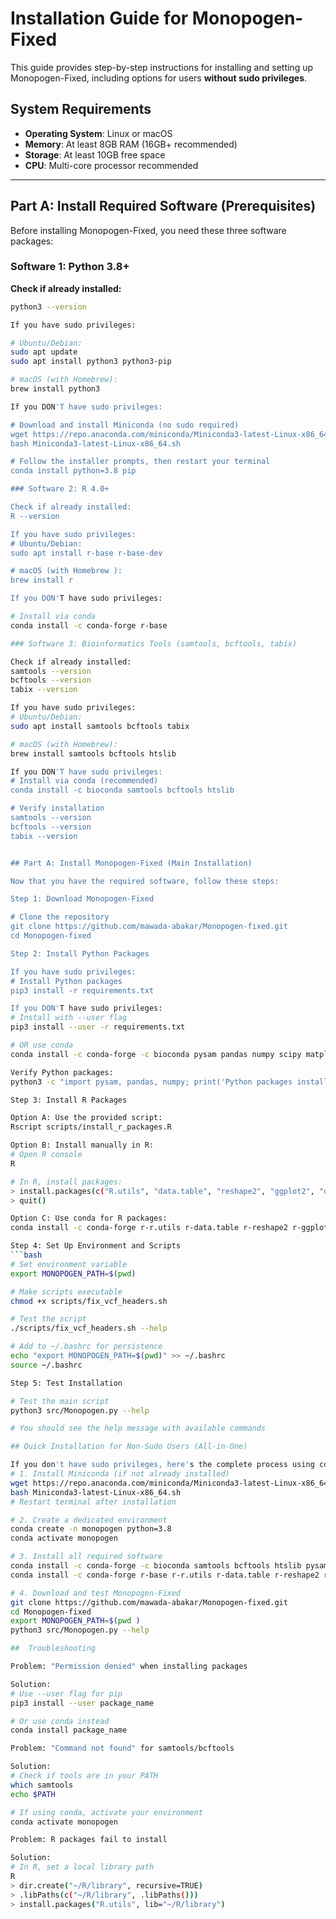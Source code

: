 # Installation Guide for Monopogen-Fixed

This guide provides step-by-step instructions for installing and setting up Monopogen-Fixed, including options for users **without sudo privileges**.

## System Requirements

- **Operating System**: Linux or macOS
- **Memory**: At least 8GB RAM (16GB+ recommended)
- **Storage**: At least 10GB free space
- **CPU**: Multi-core processor recommended

---

## Part A: Install Required Software (Prerequisites)

Before installing Monopogen-Fixed, you need these three software packages:

### Software 1: Python 3.8+

**Check if already installed:**
```bash
python3 --version

If you have sudo privileges:

# Ubuntu/Debian:
sudo apt update
sudo apt install python3 python3-pip

# macOS (with Homebrew):
brew install python3

If you DON'T have sudo privileges:

# Download and install Miniconda (no sudo required)
wget https://repo.anaconda.com/miniconda/Miniconda3-latest-Linux-x86_64.sh
bash Miniconda3-latest-Linux-x86_64.sh

# Follow the installer prompts, then restart your terminal
conda install python=3.8 pip

### Software 2: R 4.0+

Check if already installed:
R --version

If you have sudo privileges:
# Ubuntu/Debian:
sudo apt install r-base r-base-dev

# macOS (with Homebrew ):
brew install r

If you DON'T have sudo privileges:

# Install via conda
conda install -c conda-forge r-base

### Software 3: Bioinformatics Tools (samtools, bcftools, tabix)

Check if already installed:
samtools --version
bcftools --version
tabix --version

If you have sudo privileges:
# Ubuntu/Debian:
sudo apt install samtools bcftools tabix

# macOS (with Homebrew):
brew install samtools bcftools htslib

If you DON'T have sudo privileges:
# Install via conda (recommended)
conda install -c bioconda samtools bcftools htslib

# Verify installation
samtools --version
bcftools --version
tabix --version


## Part A: Install Monopogen-Fixed (Main Installation)

Now that you have the required software, follow these steps:

Step 1: Download Monopogen-Fixed

# Clone the repository
git clone https://github.com/mawada-abakar/Monopogen-fixed.git
cd Monopogen-fixed

Step 2: Install Python Packages

If you have sudo privileges:
# Install Python packages
pip3 install -r requirements.txt

If you DON'T have sudo privileges:
# Install with --user flag
pip3 install --user -r requirements.txt

# OR use conda
conda install -c conda-forge -c bioconda pysam pandas numpy scipy matplotlib seaborn

Verify Python packages:
python3 -c "import pysam, pandas, numpy; print('Python packages installed successfully')"

Step 3: Install R Packages

Option A: Use the provided script:
Rscript scripts/install_r_packages.R

Option B: Install manually in R:
# Open R console
R

# In R, install packages:
> install.packages(c("R.utils", "data.table", "reshape2", "ggplot2", "dplyr"), repos="https://cran.r-project.org/" )
> quit()

Option C: Use conda for R packages:
conda install -c conda-forge r-r.utils r-data.table r-reshape2 r-ggplot2 r-dplyr

Step 4: Set Up Environment and Scripts
```bash
# Set environment variable
export MONOPOGEN_PATH=$(pwd)

# Make scripts executable
chmod +x scripts/fix_vcf_headers.sh

# Test the script
./scripts/fix_vcf_headers.sh --help

# Add to ~/.bashrc for persistence
echo "export MONOPOGEN_PATH=$(pwd)" >> ~/.bashrc
source ~/.bashrc

Step 5: Test Installation

# Test the main script
python3 src/Monopogen.py --help

# You should see the help message with available commands

## Quick Installation for Non-Sudo Users (All-in-One)

If you don't have sudo privileges, here's the complete process using conda:
# 1. Install Miniconda (if not already installed)
wget https://repo.anaconda.com/miniconda/Miniconda3-latest-Linux-x86_64.sh
bash Miniconda3-latest-Linux-x86_64.sh
# Restart terminal after installation

# 2. Create a dedicated environment
conda create -n monopogen python=3.8
conda activate monopogen

# 3. Install all required software
conda install -c conda-forge -c bioconda samtools bcftools htslib pysam pandas numpy scipy
conda install -c conda-forge r-base r-r.utils r-data.table r-reshape2 r-ggplot2

# 4. Download and test Monopogen-Fixed
git clone https://github.com/mawada-abakar/Monopogen-fixed.git
cd Monopogen-fixed
export MONOPOGEN_PATH=$(pwd )
python3 src/Monopogen.py --help

##  Troubleshooting

Problem: "Permission denied" when installing packages

Solution:
# Use --user flag for pip
pip3 install --user package_name

# Or use conda instead
conda install package_name

Problem: "Command not found" for samtools/bcftools

Solution:
# Check if tools are in your PATH
which samtools
echo $PATH

# If using conda, activate your environment
conda activate monopogen

Problem: R packages fail to install

Solution:
# In R, set a local library path
R
> dir.create("~/R/library", recursive=TRUE)
> .libPaths(c("~/R/library", .libPaths()))
> install.packages("R.utils", lib="~/R/library")








